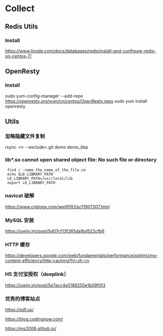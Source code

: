 # Collect

## Redis Utils
### Install
https://www.linode.com/docs/databases/redis/install-and-configure-redis-on-centos-7/


## OpenResty
### Install
sudo yum-config-manager --add-repo https://openresty.org/yum/cn/centos/OpenResty.repo
sudo yum install openresty

## Utils
### 忽略隐藏文件复制
rsync -rv --exclude=.git demo demo_bkp

### lib*.so cannot open shared object file: No such file or directory
```
 find / -name the_name_of_the_file.so
 echo $LD_LIBRARY_PATH
 LD_LIBRARY_PATH=/usr/local/lib
 export LD_LIBRARY_PATH
```

### navicat 破解
https://www.cnblogs.com/wei9593/p/11907307.html

### MySQL 安装
https://juejin.im/post/5d07cf13f265da1bd522cfb6

### HTTP 缓存
https://developers.google.com/web/fundamentals/performance/optimizing-content-efficiency/http-caching?hl=zh-cn

### H5 支付宝授权（deeplink）
https://juejin.im/post/5e7acc4e5188255e1b09f0f3

### 优秀的博客站点
https://pdf.us/

https://blog.codingnow.com/

https://ms2008.github.io/
